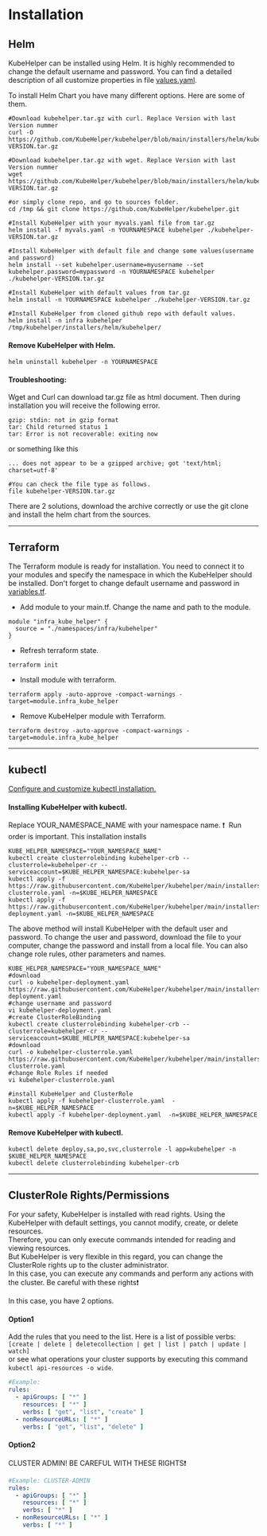 # Installation

## Helm

KubeHelper can be installed using Helm. It is highly recommended to change the default username and password.
You can find a detailed description of all customize properties in file [values.yaml](https://github.com/KubeHelper/kubehelper/blob/main/installers/helm/kubehelper/values.yaml).

To install Helm Chart you have many different options. Here are some of them.
```shell
#Download kubehelper.tar.gz with curl. Replace Version with last Version nummer
curl -O https://github.com/KubeHelper/kubehelper/blob/main/installers/helm/kubehelper-VERSION.tar.gz

#Download kubehelper.tar.gz with wget. Replace Version with last Version nummer
wget https://github.com/KubeHelper/kubehelper/blob/main/installers/helm/kubehelper-VERSION.tar.gz

#or simply clone repo, and go to sources folder.
cd /tmp && git clone https://github.com/KubeHelper/kubehelper.git
```

```shell
#Install KubeHelper with your myvals.yaml file from tar.gz
helm install -f myvals.yaml -n YOURNAMESPACE kubehelper ./kubehelper-VERSION.tar.gz

#Install KubeHelper with default file and change some values(username and password)
helm install --set kubehelper.username=myusername --set kubehelper.password=mypassword -n YOURNAMESPACE kubehelper ./kubehelper-VERSION.tar.gz

#Install KubeHelper with default values from tar.gz
helm install -n YOURNAMESPACE kubehelper ./kubehelper-VERSION.tar.gz

#Install KubeHelper from cloned github repo with default values.
helm install -n infra kubehelper /tmp/kubehelper/installers/helm/kubehelper/
```

#### Remove KubeHelper with Helm.

```shell
helm uninstall kubehelper -n YOURNAMESPACE
``` 

#### Troubleshooting:
Wget and Curl can download tar.gz file as html document. Then during installation you will receive the following error.
```shell
gzip: stdin: not in gzip format
tar: Child returned status 1
tar: Error is not recoverable: exiting now
```
or something like this
```shell
... does not appear to be a gzipped archive; got 'text/html; charset=utf-8'
```
```shell
#You can check the file type as follows.
file kubehelper-VERSION.tar.gz
```
There are 2 solutions, download the archive correctly or use the git clone and install the helm chart from the sources.


---

## Terraform

The Terraform module is ready for installation. You need to connect it to your modules and specify the namespace in which the KubeHelper should be installed. Don't forget to change default username
and password in [variables.tf](https://github.com/KubeHelper/kubehelper/blob/main/installers/terraform/variables.tf).

* Add module to your main.tf. Change the name and path to the module.

```shell
module "infra_kube_helper" {
  source = "./namespaces/infra/kubehelper"
}
```

* Refresh terraform state.

```shell
terraform init
```

* Install module with terraform.

```shell
terraform apply -auto-approve -compact-warnings -target=module.infra_kube_helper
```

* Remove KubeHelper module with Terraform.

```shell
terraform destroy -auto-approve -compact-warnings -target=module.infra_kube_helper
``` 

---

## kubectl

[Configure and customize kubectl installation.](https://github.com/KubeHelper/kubehelper/wiki/Installation)

#### Installing KubeHelper with kubectl.

Replace YOUR_NAMESPACE_NAME with your namespace name. ❗&nbsp; Run order is important. This installation installs

```shell
KUBE_HELPER_NAMESPACE="YOUR_NAMESPACE_NAME"
kubectl create clusterrolebinding kubehelper-crb --clusterrole=kubehelper-cr --serviceaccount=$KUBE_HELPER_NAMESPACE:kubehelper-sa
kubectl apply -f https://raw.githubusercontent.com/KubeHelper/kubehelper/main/installers/kubectl/kubehelper-clusterrole.yaml -n=$KUBE_HELPER_NAMESPACE
kubectl apply -f https://raw.githubusercontent.com/KubeHelper/kubehelper/main/installers/kubectl/kubehelper-deployment.yaml -n=$KUBE_HELPER_NAMESPACE
```

The above method will install KubeHelper with the default user and password. To change the user and password, download the file to your computer, change the password and install from a local file. You
can also change role rules, other parameters and names.

```shell
KUBE_HELPER_NAMESPACE="YOUR_NAMESPACE_NAME"
#download
curl -o kubehelper-deployment.yaml https://raw.githubusercontent.com/KubeHelper/kubehelper/main/installers/kubectl/kubehelper-deployment.yaml
#change username and password
vi kubehelper-deployment.yaml
#create ClusterRoleBinding
kubectl create clusterrolebinding kubehelper-crb --clusterrole=kubehelper-cr --serviceaccount=$KUBE_HELPER_NAMESPACE:kubehelper-sa
#download
curl -o kubehelper-clusterrole.yaml https://raw.githubusercontent.com/KubeHelper/kubehelper/main/installers/kubectl/kubehelper-clusterrole.yaml
#change Role Rules if needed
vi kubehelper-clusterrole.yaml

#install KubeHelper and ClusterRole
kubectl apply -f kubehelper-clusterrole.yaml  -n=$KUBE_HELPER_NAMESPACE
kubectl apply -f kubehelper-deployment.yaml  -n=$KUBE_HELPER_NAMESPACE
```

#### Remove KubeHelper with kubectl.

```shell
kubectl delete deploy,sa,po,svc,clusterrole -l app=kubehelper -n $KUBE_HELPER_NAMESPACE
kubectl delete clusterrolebinding kubehelper-crb
```

---  

## ClusterRole Rights/Permissions

For your safety, KubeHelper is installed with read rights. Using the KubeHelper with default settings, you cannot modify, create, or delete resources.  
Therefore, you can only execute commands intended for reading and viewing resources.  
But KubeHelper is very flexible in this regard, you can change the ClusterRole rights up to the cluster administrator.  
In this case, you can execute any commands and perform any actions with the cluster. Be careful with these rights❗

In this case, you have 2 options.

#### Option1

Add the rules that you need to the list. Here is a list of possible verbs: `[create | delete | deletecollection | get | list | patch | update | watch]`  
or see what operations your cluster supports by executing this command `kubectl api-resources -o wide`.

```yaml
#Example:
rules:
  - apiGroups: [ "*" ]
    resources: [ "*" ]
    verbs: [ "get", "list", "create" ]
  - nonResourceURLs: [ "*" ]
    verbs: [ "get", "list", "delete" ]
```

#### Option2

CLUSTER ADMIN! BE CAREFUL WITH THESE RIGHTS❗

```yaml
#Example: CLUSTER-ADMIN
rules:
  - apiGroups: [ "*" ]
    resources: [ "*" ]
    verbs: [ "*" ]
  - nonResourceURLs: [ "*" ]
    verbs: [ "*" ]
```